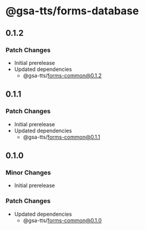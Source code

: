 # @gsa-tts/forms-database

## 0.1.2

### Patch Changes

- Initial prerelease
- Updated dependencies
  - @gsa-tts/forms-common@0.1.2

## 0.1.1

### Patch Changes

- Initial prerelease
- Updated dependencies
  - @gsa-tts/forms-common@0.1.1

## 0.1.0

### Minor Changes

- Initial prerelease

### Patch Changes

- Updated dependencies
  - @gsa-tts/forms-common@0.1.0
